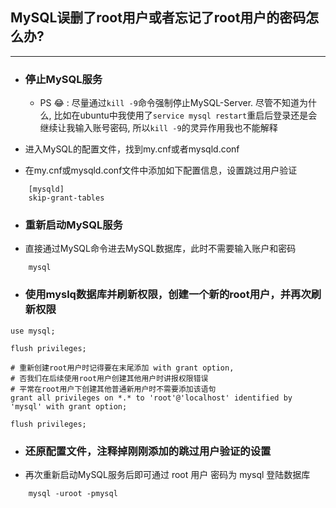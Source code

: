 ## MySQL误删了root用户或者忘记了root用户的密码怎么办?
---
- ### 停止MySQL服务

  - PS 😂 : 尽量通过`kill -9`命令强制停止MySQL-Server. 尽管不知道为什么, 比如在ubuntu中我使用了`service mysql restart`重启后登录还是会继续让我输入账号密码, 所以`kill -9`的灵异作用我也不能解释

- 进入MySQL的配置文件，找到my.cnf或者mysqld.conf

- 在my.cnf或mysqld.conf文件中添加如下配置信息，设置跳过用户验证
```
    [mysqld]
    skip-grant-tables
```
- ### 重新启动MySQL服务

- 直接通过MySQL命令进去MySQL数据库，此时不需要输入账户和密码
```
    mysql
```
- ### 使用myslq数据库并刷新权限，创建一个新的root用户，并再次刷新权限
```mysql
use mysql;

flush privileges;

# 重新创建root用户时记得要在末尾添加 with grant option,
# 否我们在后续使用root用户创建其他用户时讲报权限错误
# 平常在root用户下创建其他普通新用户时不需要添加该语句
grant all privileges on *.* to 'root'@'localhost' identified by 'mysql' with grant option;

flush privileges;
```
- ### 还原配置文件，注释掉刚刚添加的跳过用户验证的设置
- 再次重新启动MySQL服务后即可通过 root 用户 密码为 mysql 登陆数据库
```shell
    mysql -uroot -pmysql
```

